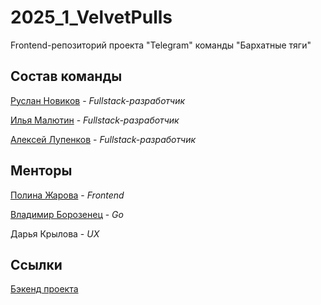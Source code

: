 # 2025_1_VelvetPulls
 Frontend-репозиторий проекта "Telegram" команды "Бархатные тяги"
 
 ## Состав команды
 
 [Руслан Новиков](https://github.com/ruslann19) - *Fullstack-разработчик*
 
 [Илья Малютин](https://github.com/Xeonoff) - *Fullstack-разработчик*
 
 [Алексей Лупенков](https://github.com/onionfriend2004) - *Fullstack-разработчик*
 
 ## Менторы
 
 [Полина Жарова](https://github.com/polinazharova) - *Frontend*
 
 [Владимир Борозенец](https://github.com/He11Coder) - *Go*
 
 Дарья Крылова - *UX*
 
 ## Ссылки
 
 [Бэкенд проекта](https://github.com/go-park-mail-ru/2025_1_VelvetPulls)

